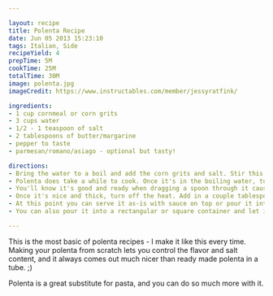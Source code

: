 ```yaml
---

layout: recipe
title: Polenta Recipe
date: Jun 05 2013 15:23:10
tags: Italian, Side
recipeYield: 4
prepTime: 5M
cookTime: 25M
totalTime: 30M
image: polenta.jpg
imageCredit: https://www.instructables.com/member/jessyratfink/

ingredients:
- 1 cup cornmeal or corn grits
- 3 cups water
- 1/2 - 1 teaspoon of salt
- 2 tablespoons of butter/margarine
- pepper to taste
- parmesan/romano/asiago - optional but tasty!

directions:
- Bring the water to a boil and add the corn grits and salt. Stir this well!
- Polenta does take a while to cook. Once it's in the boiling water, turn the heat down to low. Simmer this slowly, stirring frequently. When I say frequently, I mean it! Every 2-3 minutes is perfect. The corn grits suck up all the water pretty quick, but it still needs to cook for a while after so it can get stuck to the bottom of the pan really easily.
- You'll know it's good and ready when dragging a spoon through it causes a channel that doesn't fill back up. Your spoon will also be able to stand up in it. :D
- Once it's nice and thick, turn off the heat. Add in a couple tablespoons of butter and some pepper. You can also add some hard cheese at this point!
- At this point you can serve it as-is with sauce on top or pour it into a bowl that's been greased and let it cool for a few minutes and cut it into slices and then serve!
- You can also pour it into a rectangular or square container and let it chill in the fridge for nice slices for lasagna or frying. It's all up to you. :D

---
```


This is the most basic of polenta recipes - I make it like this every time. Making your polenta from scratch lets you control the flavor and salt content, and it always comes out much nicer than ready made polenta in a tube. ;)

Polenta is a great substitute for pasta, and you can do so much more with it.
